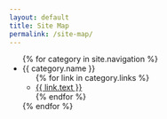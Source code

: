 ```yaml
---
layout: default
title: Site Map
permalink: /site-map/
---
```


<ul>
{% for category in site.navigation %}
  <li>
    <span>{{ category.name }}</span>
    <ul>
      {% for link in category.links %}
        <li><a href="{{ link.url | prepend: site.baseurl }}">{{ link.text }}</a></li>
      {% endfor %}
    </ul>
  </li>
{% endfor %}
</ul>
